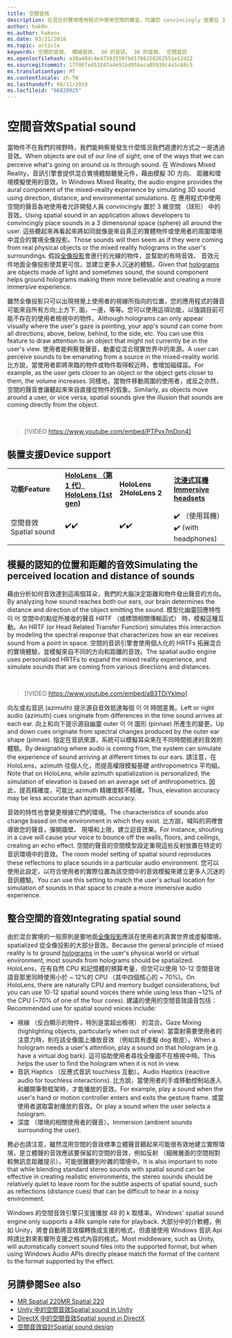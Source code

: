 ```yaml
---
title: 空間音效
description: 在混合的實境應用程式中使用空間的聲音，可讓您 convincingly 放置在 3D 空間中的音效。
author: hak0n
ms.author: hakons
ms.date: 03/21/2018
ms.topic: article
keywords: 空間的音效、 環繞音效、 3d 的音訊、 3d 的音效、 空間音訊
ms.openlocfilehash: a30a484c4e47593556fbd1786158262551e11d22
ms.sourcegitcommit: 17f86fed532d7a4e91bd95baca05930c4a5c68c5
ms.translationtype: MT
ms.contentlocale: zh-TW
ms.lasthandoff: 06/11/2019
ms.locfileid: "66829925"
---
```

# <a name="spatial-sound"></a><span data-ttu-id="7f11a-104">空間音效</span><span class="sxs-lookup"><span data-stu-id="7f11a-104">Spatial sound</span></span>

<span data-ttu-id="7f11a-105">當物件不在我們的視野時，我們能夠察覺發生什麼情況我們週遭的方式之一是透過音效。</span><span class="sxs-lookup"><span data-stu-id="7f11a-105">When objects are out of our line of sight, one of the ways that we can perceive what's going on around us is through sound.</span></span> <span data-ttu-id="7f11a-106">在 Windows Mixed Reality，音訊引擎會提供混合實境體驗聽覺元件，藉由模擬 3D 方向、 距離和環境模擬使用的音效。</span><span class="sxs-lookup"><span data-stu-id="7f11a-106">In Windows Mixed Reality, the audio engine provides the aural component of the mixed-reality experience by simulating 3D sound using direction, distance, and environmental simulations.</span></span> <span data-ttu-id="7f11a-107">在 應用程式中使用空間的聲音各地使用者允許開發人員 convincingly 置於 3 維空間 （球形） 中的音效。</span><span class="sxs-lookup"><span data-stu-id="7f11a-107">Using spatial sound in an application allows developers to convincingly place sounds in a 3 dimensional space (sphere) all around the user.</span></span> <span data-ttu-id="7f11a-108">這些聽起來再看起來將如同就像是來自真正的實體物件或使用者的周圍環境中混合的實境全像投影。</span><span class="sxs-lookup"><span data-stu-id="7f11a-108">Those sounds will then seem as if they were coming from real physical objects or the mixed reality holograms in the user's surroundings.</span></span> <span data-ttu-id="7f11a-109">假設[全像投影](hologram.md)會進行的光線的物件，並幫助的有時音效、 音效元件地面全像投影使其更可信，並建立更多人沉迷的體驗。</span><span class="sxs-lookup"><span data-stu-id="7f11a-109">Given that [holograms](hologram.md) are objects made of light and sometimes sound, the sound component helps ground holograms making them more believable and creating a more immersive experience.</span></span>

<span data-ttu-id="7f11a-110">雖然全像投影只可以出現視覺上使用者的視線所指向的位置，您的應用程式的聲音可能來自所有方向;上方下, 面，一邊，等等。您可以使用這項功能，以強調目前可能不存在的使用者檢視中的物件。</span><span class="sxs-lookup"><span data-stu-id="7f11a-110">Although holograms can only appear visually where the user's gaze is pointing, your app's sound can come from all directions; above, below, behind, to the side, etc. You can use this feature to draw attention to an object that might not currently be in the user's view.</span></span> <span data-ttu-id="7f11a-111">使用者能夠察覺聲音，動畫從混合現實世界中的來源。</span><span class="sxs-lookup"><span data-stu-id="7f11a-111">A user can perceive sounds to be emanating from a source in the mixed-reality world.</span></span> <span data-ttu-id="7f11a-112">比方說，當使用者即將來臨的物件或物件取得較近時，會增加磁碟區。</span><span class="sxs-lookup"><span data-stu-id="7f11a-112">For example, as the user gets closer to an object or the object gets closer to them, the volume increases.</span></span> <span data-ttu-id="7f11a-113">同樣地，當物件移動周圍的使用者，或反之亦然，空間的聲音會讓聽起來來自直接從物件的假象。</span><span class="sxs-lookup"><span data-stu-id="7f11a-113">Similarly, as objects move around a user, or vice versa, spatial sounds give the illusion that sounds are coming directly from the object.</span></span>

<br>

>[!VIDEO https://www.youtube.com/embed/PTPvx7mDon4]

## <a name="device-support"></a><span data-ttu-id="7f11a-114">裝置支援</span><span class="sxs-lookup"><span data-stu-id="7f11a-114">Device support</span></span>

<table>
    <colgroup>
    <col width="25%" />
    <col width="25%" />
    <col width="25%" />
    <col width="25%" />
    </colgroup>
    <tr>
        <td><span data-ttu-id="7f11a-115"><strong>功能</strong></span><span class="sxs-lookup"><span data-stu-id="7f11a-115"><strong>Feature</strong></span></span></td>
        <td><span data-ttu-id="7f11a-116"><a href="hololens-hardware-details.md"><strong>HoloLens （第 1 代）</strong></a></span><span class="sxs-lookup"><span data-stu-id="7f11a-116"><a href="hololens-hardware-details.md"><strong>HoloLens (1st gen)</strong></a></span></span></td>
        <td><span data-ttu-id="7f11a-117"><strong>HoloLens 2</strong></span><span class="sxs-lookup"><span data-stu-id="7f11a-117"><strong>HoloLens 2</strong></span></span></td>
        <td><span data-ttu-id="7f11a-118"><a href="immersive-headset-hardware-details.md"><strong>沈浸式耳機</strong></a></span><span class="sxs-lookup"><span data-stu-id="7f11a-118"><a href="immersive-headset-hardware-details.md"><strong>Immersive headsets</strong></a></span></span></td>
    </tr>
     <tr>
        <td><span data-ttu-id="7f11a-119">空間音效</span><span class="sxs-lookup"><span data-stu-id="7f11a-119">Spatial sound</span></span></td>
        <td><span data-ttu-id="7f11a-120">✔️</span><span class="sxs-lookup"><span data-stu-id="7f11a-120">✔️</span></span></td>
        <td><span data-ttu-id="7f11a-121">✔️</span><span class="sxs-lookup"><span data-stu-id="7f11a-121">✔️</span></span></td>
        <td><span data-ttu-id="7f11a-122">✔️ （使用耳機）</span><span class="sxs-lookup"><span data-stu-id="7f11a-122">✔️ (with headphones)</span></span></td>
    </tr>
</table>

## <a name="simulating-the-perceived-location-and-distance-of-sounds"></a><span data-ttu-id="7f11a-123">模擬的認知的位置和距離的音效</span><span class="sxs-lookup"><span data-stu-id="7f11a-123">Simulating the perceived location and distance of sounds</span></span>

<span data-ttu-id="7f11a-124">藉由分析如何音效達到這兩個耳朵，我們的大腦決定距離和物件發出聲音的方向。</span><span class="sxs-lookup"><span data-stu-id="7f11a-124">By analyzing how sound reaches both our ears, our brain determines the distance and direction of the object emitting the sound.</span></span> <span data-ttu-id="7f11a-125">模型化幽靈回應特性 이 어 空間中的點從所接收的聲音 HRTF （或標頭相關傳輸函式） 時，模擬這種互動。</span><span class="sxs-lookup"><span data-stu-id="7f11a-125">An HRTF (or Head Related Transfer Function) simulates this interaction by modeling the spectral response that characterizes how an ear receives sound from a point in space.</span></span> <span data-ttu-id="7f11a-126">空間的音訊引擎會使用個人化的 HRTFs 拓展混合的實境體驗，並模擬來自不同的方向和距離的音效。</span><span class="sxs-lookup"><span data-stu-id="7f11a-126">The spatial audio engine uses personalized HRTFs to expand the mixed reality experience, and simulate sounds that are coming from various directions and distances.</span></span>

<br>

>[!VIDEO https://www.youtube.com/embed/aB3TDjYklmo]

<span data-ttu-id="7f11a-127">向左或右音訊 (azimuth) 提示源自音效抵達每個 이 어 時間差異。</span><span class="sxs-lookup"><span data-stu-id="7f11a-127">Left or right audio (azimuth) cues originate from differences in the time sound arrives at each ear.</span></span> <span data-ttu-id="7f11a-128">向上和向下提示源自幽靈 outer 이 어 圖形 (pinnae) 所產生的變更。</span><span class="sxs-lookup"><span data-stu-id="7f11a-128">Up and down cues originate from spectral changes produced by the outer ear shape (pinnae).</span></span> <span data-ttu-id="7f11a-129">指定在音訊來源，系統可以模擬耳朵來在不同時間抵達的音效的體驗。</span><span class="sxs-lookup"><span data-stu-id="7f11a-129">By designating where audio is coming from, the system can simulate the experience of sound arriving at different times to our ears.</span></span> <span data-ttu-id="7f11a-130">請注意，在 HoloLens，azimuth 往個人化，而提高權限模擬基礎 anthropometrics 平均組。</span><span class="sxs-lookup"><span data-stu-id="7f11a-130">Note that on HoloLens, while azimuth spatialization is personalized, the simulation of elevation is based on an average set of anthropometrics.</span></span> <span data-ttu-id="7f11a-131">因此，提高精確度，可能比 azimuth 精確度較不精確。</span><span class="sxs-lookup"><span data-stu-id="7f11a-131">Thus, elevation accuracy may be less accurate than azimuth accuracy.</span></span>

<span data-ttu-id="7f11a-132">音效的特性也會變更根據它們的環境。</span><span class="sxs-lookup"><span data-stu-id="7f11a-132">The characteristics of sounds also change based on the environment in which they exist.</span></span> <span data-ttu-id="7f11a-133">比方說，喊叫的洞裡會導致您的聲音，彈開牆壁、 現場和上限，建立迴音效果。</span><span class="sxs-lookup"><span data-stu-id="7f11a-133">For instance, shouting in a cave will cause your voice to bounce off the walls, floors, and ceilings, creating an echo effect.</span></span> <span data-ttu-id="7f11a-134">空間的聲音的空間模型設定重現這些反射放置在特定的音訊環境中的音效。</span><span class="sxs-lookup"><span data-stu-id="7f11a-134">The room model setting of spatial sound reproduces these reflections to place sounds in a particular audio environment.</span></span> <span data-ttu-id="7f11a-135">您可以使用此設定，以符合使用者的實際位置為該空間中的音效模擬來建立更多人沉迷的音訊體驗。</span><span class="sxs-lookup"><span data-stu-id="7f11a-135">You can use this setting to match the user's actual location for simulation of sounds in that space to create a more immersive audio experience.</span></span>

## <a name="integrating-spatial-sound"></a><span data-ttu-id="7f11a-136">整合空間的音效</span><span class="sxs-lookup"><span data-stu-id="7f11a-136">Integrating spatial sound</span></span>

<span data-ttu-id="7f11a-137">由於混合實境的一般原則是要地面[全像投影](hologram.md)應該在使用者的真實世界或虛擬環境，spatialized 從全像投影的大部分音效。</span><span class="sxs-lookup"><span data-stu-id="7f11a-137">Because the general principle of mixed reality is to ground [holograms](hologram.md) in the user's physical world or virtual environment, most sounds from holograms should be spatialized.</span></span> <span data-ttu-id="7f11a-138">HoloLens，在有自然 CPU 和記憶體的預算考量，但您可以使用 10-12 空間音效語音那里同時使用小於 ~ 12%的 CPU （其中四個核心的 ~ 70%)。</span><span class="sxs-lookup"><span data-stu-id="7f11a-138">On HoloLens, there are naturally CPU and memory budget considerations, but you can use 10-12 spatial sound voices there while using less than ~12% of the CPU (~70% of one of the four cores).</span></span> <span data-ttu-id="7f11a-139">建議的使用的空間音效語音包括：</span><span class="sxs-lookup"><span data-stu-id="7f11a-139">Recommended use for spatial sound voices include:</span></span>
* <span data-ttu-id="7f11a-140">視線 （反白顯示的物件，特別是當超出檢視） 的混合。</span><span class="sxs-lookup"><span data-stu-id="7f11a-140">Gaze Mixing (highlighting objects, particularly when out of view).</span></span> <span data-ttu-id="7f11a-141">當雷射需要使用者的注意力時，則在該全像圖上播放音效 （例如具有虛擬 dog 樹皮）。</span><span class="sxs-lookup"><span data-stu-id="7f11a-141">When a hologram needs a user's attention, play a sound on that hologram (e.g. have a virtual dog bark).</span></span> <span data-ttu-id="7f11a-142">這可協助使用者尋找全像圖不在檢視中時。</span><span class="sxs-lookup"><span data-stu-id="7f11a-142">This helps the user to find the hologram when it is not in view.</span></span>
* <span data-ttu-id="7f11a-143">音訊 Haptics （反應式音訊 touchless 互動）。</span><span class="sxs-lookup"><span data-stu-id="7f11a-143">Audio Haptics (reactive audio for touchless interactions).</span></span> <span data-ttu-id="7f11a-144">比方說，當使用者的手或移動控制站進入和離開筆勢框架時，才能播放的音效。</span><span class="sxs-lookup"><span data-stu-id="7f11a-144">For example, play a sound when the user's hand or motion controller enters and exits the gesture frame.</span></span> <span data-ttu-id="7f11a-145">或當使用者選取雷射播放的音效。</span><span class="sxs-lookup"><span data-stu-id="7f11a-145">Or play a sound when the user selects a hologram.</span></span>
* <span data-ttu-id="7f11a-146">深度 （環境的相關使用者的聲音）。</span><span class="sxs-lookup"><span data-stu-id="7f11a-146">Immersion (ambient sounds surrounding the user).</span></span>

<span data-ttu-id="7f11a-147">務必也請注意，雖然混用空間的音效標準立體聲音聽起來可能很有效地建立實際環境，是立體聲的音效應該要保留的空間的音效，例如反射 （細微層面的空間相對較無訊息距離提示），可能很難聽到吵雜的環境中。</span><span class="sxs-lookup"><span data-stu-id="7f11a-147">It is also important to note that while blending standard stereo sounds with spatial sound can be effective in creating realistic environments, the stereo sounds should be relatively quiet to leave room for the subtle aspects of spatial sound, such as reflections (distance cues) that can be difficult to hear in a noisy environment.</span></span>

<span data-ttu-id="7f11a-148">Windows 的空間音效引擎只支援播放 48 的 k 取樣率。</span><span class="sxs-lookup"><span data-stu-id="7f11a-148">Windows' spatial sound engine only supports a 48k sample rate for playback.</span></span> <span data-ttu-id="7f11a-149">大部分中的介軟體，例如 Unity，將會自動將音效檔轉換成支援的格式，但直接使用 Windows 音訊 Api 時請比對來影響所支援之格式內容的格式。</span><span class="sxs-lookup"><span data-stu-id="7f11a-149">Most middleware, such as Unity, will automatically convert sound files into the supported format, but when using Windows Audio APIs directly please match the format of the content to the format supported by the effect.</span></span>

## <a name="see-also"></a><span data-ttu-id="7f11a-150">另請參閱</span><span class="sxs-lookup"><span data-stu-id="7f11a-150">See also</span></span>
* [<span data-ttu-id="7f11a-151">MR Spatial 220</span><span class="sxs-lookup"><span data-stu-id="7f11a-151">MR Spatial 220</span></span>](holograms-220.md)
* [<span data-ttu-id="7f11a-152">Unity 中的空間音效</span><span class="sxs-lookup"><span data-stu-id="7f11a-152">Spatial sound in Unity</span></span>](spatial-sound-in-unity.md)
* [<span data-ttu-id="7f11a-153">DirectX 中的空間音效</span><span class="sxs-lookup"><span data-stu-id="7f11a-153">Spatial sound in DirectX</span></span>](spatial-sound-in-directx.md)
* [<span data-ttu-id="7f11a-154">空間音效設計</span><span class="sxs-lookup"><span data-stu-id="7f11a-154">Spatial sound design</span></span>](spatial-sound-design.md)
